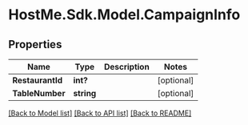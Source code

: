 # HostMe.Sdk.Model.CampaignInfo
## Properties

Name | Type | Description | Notes
------------ | ------------- | ------------- | -------------
**RestaurantId** | **int?** |  | [optional] 
**TableNumber** | **string** |  | [optional] 

[[Back to Model list]](../README.md#documentation-for-models) [[Back to API list]](../README.md#documentation-for-api-endpoints) [[Back to README]](../README.md)

